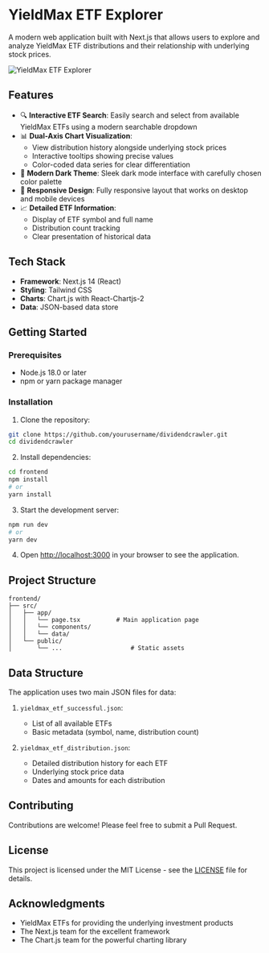 # YieldMax ETF Explorer

A modern web application built with Next.js that allows users to explore and analyze YieldMax ETF distributions and their relationship with underlying stock prices.

![YieldMax ETF Explorer](preview.png)

## Features

- 🔍 **Interactive ETF Search**: Easily search and select from available YieldMax ETFs using a modern searchable dropdown
- 📊 **Dual-Axis Chart Visualization**:
  - View distribution history alongside underlying stock prices
  - Interactive tooltips showing precise values
  - Color-coded data series for clear differentiation
- 🎨 **Modern Dark Theme**: Sleek dark mode interface with carefully chosen color palette
- 📱 **Responsive Design**: Fully responsive layout that works on desktop and mobile devices
- 📈 **Detailed ETF Information**:
  - Display of ETF symbol and full name
  - Distribution count tracking
  - Clear presentation of historical data

## Tech Stack

- **Framework**: Next.js 14 (React)
- **Styling**: Tailwind CSS
- **Charts**: Chart.js with React-Chartjs-2
- **Data**: JSON-based data store

## Getting Started

### Prerequisites

- Node.js 18.0 or later
- npm or yarn package manager

### Installation

1. Clone the repository:

```bash
git clone https://github.com/yourusername/dividendcrawler.git
cd dividendcrawler
```

2. Install dependencies:

```bash
cd frontend
npm install
# or
yarn install
```

3. Start the development server:

```bash
npm run dev
# or
yarn dev
```

4. Open [http://localhost:3000](http://localhost:3000) in your browser to see the application.

## Project Structure

```
frontend/
├── src/
│   ├── app/
│   │   └── page.tsx          # Main application page
│   │   └── components/
│   │   └── data/
│   └── public/
│       └── ...                   # Static assets
```

## Data Structure

The application uses two main JSON files for data:

1. `yieldmax_etf_successful.json`:

   - List of all available ETFs
   - Basic metadata (symbol, name, distribution count)

2. `yieldmax_etf_distribution.json`:
   - Detailed distribution history for each ETF
   - Underlying stock price data
   - Dates and amounts for each distribution

## Contributing

Contributions are welcome! Please feel free to submit a Pull Request.

## License

This project is licensed under the MIT License - see the [LICENSE](LICENSE) file for details.

## Acknowledgments

- YieldMax ETFs for providing the underlying investment products
- The Next.js team for the excellent framework
- The Chart.js team for the powerful charting library

